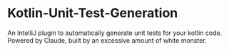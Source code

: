 # Kotlin-Unit-Test-Generation
An IntelliJ plugin to automatically generate unit tests for your kotlin code. Powered by Claude, built by an excessive amount of white monster.
